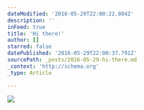 ```yaml
---
dateModified: '2016-05-29T22:00:22.804Z'
description: ''
inFeed: true
title: 'Hi there!'
author: []
starred: false
datePublished: '2016-05-29T22:00:37.791Z'
sourcePath: _posts/2016-05-29-hi-there.md
_context: 'http://schema.org'
_type: Article

---
```

![](https://the-grid-user-content.s3-us-west-2.amazonaws.com/cd2c5b64-8451-43db-a594-03bf19c20ae8.jpg)